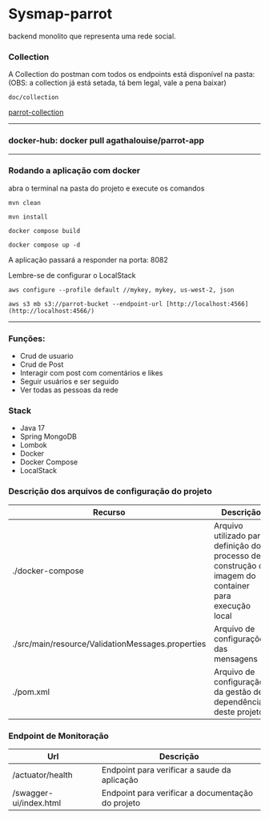 # Sysmap-parrot

backend monolito que representa uma rede social. 


### Collection

A Collection do postman com todos os endpoints está disponível na pasta:
(OBS: a collection já está setada, tá bem legal, vale a pena baixar)

```
doc/collection
```

[parrot-collection](doc/collection/parrot-collection.json)

---

### docker-hub: docker pull agathalouise/parrot-app

---
### Rodando a aplicação com docker

abra o terminal na pasta do projeto e execute os comandos

```
mvn clean
```

```
mvn install
```

```
docker compose build
```

```
docker compose up -d
```

A aplicação passará a responder na porta: 8082

Lembre-se de configurar o LocalStack
```
aws configure --profile default //mykey, mykey, us-west-2, json
```

```
aws s3 mb s3://parrot-bucket --endpoint-url [http://localhost:4566](http://localhost:4566/)
```

---

### Funções:

  - Crud de usuario
  - Crud de Post
  - Interagir com post com comentários e likes
  - Seguir usuários e ser seguido
  - Ver todas as pessoas da rede

### Stack

- Java 17
- Spring MongoDB
- Lombok
- Docker
- Docker Compose
- LocalStack

### Descrição dos arquivos de configuração do projeto

| Recurso                                           | Descrição                                                                                             |
|---------------------------------------------------| ----------------------------------------------------------------------------------------------------- |
| ./docker-compose                                  | Arquivo utilizado para definição do processo de construção da imagem do container para execução local |
| ./src/main/resource/ValidationMessages.properties | Arquivo de configurações das mensagens                                                                |
| ./pom.xml                                         | Arquivo de configuração da gestão de dependência deste projeto                                        |


### Endpoint de Monitoração

| Url                    | Descrição                                         |
|------------------------|---------------------------------------------------|
| /actuator/health       | Endpoint para verificar a saude da aplicação      |
| /swagger-ui/index.html | Endpoint para verificar a documentação do projeto |
